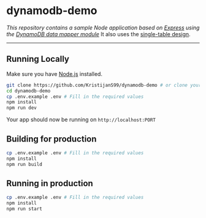 # dynamodb-demo

_This repository contains a sample Node application based on [Express](http://expressjs.com/) using the [DynamoDB data mapper module](https://www.npmjs.com/package/dynamodb)_ It also uses the [single-table design](https://aws.amazon.com/blogs/compute/creating-a-single-table-design-with-amazon-dynamodb/).

---

## Running Locally

Make sure you have [Node.js](http://nodejs.org/) installed.

```sh
git clone https://github.com/KristijanS99/dynamodb-demo # or clone your own fork
cd dynamodb-demo
cp .env.example .env # Fill in the required values
npm install
npm run dev
```

Your app should now be running on `http://localhost:PORT`

## Building for production

```sh
cp .env.example .env # Fill in the required values
npm install
npm run build
```

## Running in production

```sh
cp .env.example .env # Fill in the required values
npm install
npm run start
```
